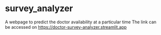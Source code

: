 # survey_analyzer
A webpage to predict the doctor availability at a particular time
The link can be accessed on https://doctor-survey-analyzer.streamlit.app
